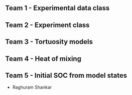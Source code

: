 ## Team 1 - Experimental data class

## Team 2 - Experiment class

## Team 3 - Tortuosity models

## Team 4 - Heat of mixing

## Team 5 - Initial SOC from model states
- Raghuram Shankar